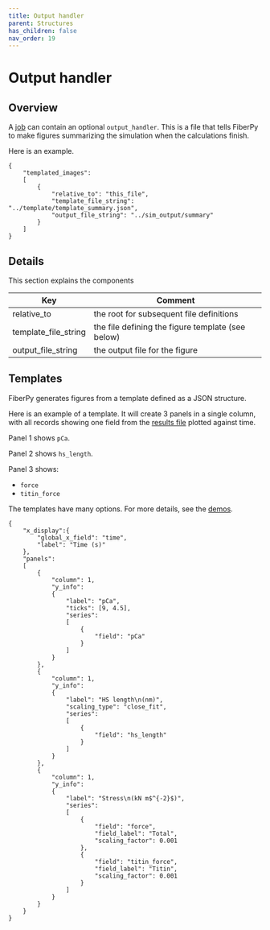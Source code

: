 ```yaml
---
title: Output handler
parent: Structures
has_children: false
nav_order: 19
---
```


# Output handler

## Overview

A [job](../job/job.html) can contain an optional `output_handler`. This is a file that tells FiberPy to make figures summarizing the simulation when the calculations finish.

Here is an example.

```` 
{
    "templated_images":
    [
        {
            "relative_to": "this_file",
            "template_file_string": "../template/template_summary.json",
            "output_file_string": "../sim_output/summary"
        }
    ]
}
````

## Details

This section explains the components

| Key | Comment |
| ---- | ---- |
| relative_to | the root for subsequent file definitions |
| template_file_string | the file defining the figure template (see below) |
| output_file_string | the output file for the figure |

## Templates

FiberPy generates figures from a template defined as a JSON structure.

Here is an example of a template. It will create 3 panels in a single column, with all records showing one field from the [results file](../results/results.html) plotted against time.

Panel 1 shows `pCa`.

Panel 2 shows `hs_length`.

Panel 3 shows:
+ `force`
+ `titin_force`

The templates have many options. For more details, see the [demos](../../demos/demos.html).

````
{
    "x_display":{
        "global_x_field": "time",
        "label": "Time (s)"
    },
    "panels":
    [
        {
            "column": 1,
            "y_info":
            {
                "label": "pCa",
                "ticks": [9, 4.5],
                "series":
                [
                    {
                        "field": "pCa"
                    }
                ]
            }
        },
        {
            "column": 1,
            "y_info":
            {
                "label": "HS length\n(nm)",
                "scaling_type": "close_fit",
                "series":
                [
                    {
                        "field": "hs_length"
                    }
                ]
            }
        },
        {
            "column": 1,
            "y_info":
            {
                "label": "Stress\n(kN m$^{-2}$)",
                "series":
                [
                    {
                        "field": "force",
                        "field_label": "Total",
                        "scaling_factor": 0.001
                    },
                    {
                        "field": "titin_force",
                        "field_label": "Titin",
                        "scaling_factor": 0.001
                    }
                ]
            }
        }
    }
}
````
